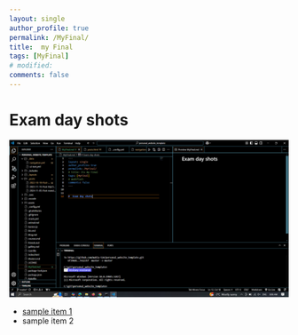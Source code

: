 ```yaml
---
layout: single
author_profile: true
permalink: /MyFinal/
title:  my Final
tags: [MyFinal]
# modified: 
comments: false
---
```


 
#  Exam day shots

![exam screenshot](/assets/images/Screenshot(82).jpg)

-  [sample item 1](fccourse.liara.run)
-  sample item 2

